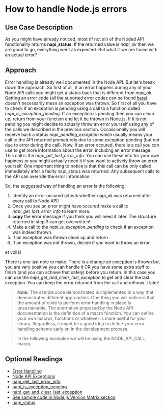 # How to handle Node.js errors
## Use Case Description

As you might have already noticed, most (if not all) of the Noded API functionality returns **napi_status**. If the returned value is *napi_ok* then we are good to go, everything went as expected. But what if we are faced with an actual error?

## Approach

Error handling is already well documented in the Node API. But let's break down the approach. So first of all, if an error happens during any of your Node API calls you might get a status back that is different from *napi_ok*. Getting an error code (all the suported error codes can be found [here](https://nodejs.org/api/n-api.html#napi_status)) doesn't necessarily mean an exception was thrown. So first of all you have to check if an exception is pending using a call to a function called *napi_is_exception_pending*. If an exception is pending then you can clean up, return from your function and let it be thrown in Node.js. If it is not pending you might decide to actually throw an error yourself using any of the calls we described in the previous section. Occassionally you will receive back a status *napi_pending_exception* which usually means your call to the API returned prematurely due to some exception pending (but not due to error during the call). Now, if an error occured, there is a call you can use to get more information about the error, including an error message. This call is the *napi_get_last_error_info*. You can use these info for your own hapiness or you might actually need it if you want to actively throw an error yourself. One important thing to notice is that this call can be only called immediately after a faulty napi_status was returned. Any subsequent calls to the API can override the error information. 

So, the suggested way of handling an error is the following:
1. Identify an error occured (check whether napi_ok was returned after every call to Node API)
2. Once you see an error might have occured make a call to *napi_get_last_error_info* to learn more.
3. **copy** the error message if you think you will need it later. The structure returned in step 3 can get overwritten!
4. Make a call to the *napi_is_exception_pending* to check if an exception was indeed thrown.
5. If an exception was thrown clean up and return
6. If an exception was not thrown, decide if you want to throw an error.

et voilà!

There is one last note to make. There is a change an exception is thrown but you are very positive you can handle it OR you have some extra stuff to finish (and you can achieve that safely) before you return. In this case you can use the *napi_get_and_clear_last_exception* to get and clear the last exception. You can keep the error returned from the call and rethrow it later!

> **Note:** The sample code demonstrated is implemented in a way that demonstrates different approaches. One thing you will notice is that the amount of code to perform error handling in place is unsustainable. The alternative proposed by the Node API documentation is the definition of a macro function. You can define your own macros, functions or whatever is more useful for your library. Regardless, it might be a good idea to define your error handling scheme early on in the development process. 

> In the following examples we will be using the NODE_API_CALL macro.

## Optional Readings
* [Error Handling](https://nodejs.org/api/n-api.html#error-handling)
* [Node API Exceptions](https://nodejs.org/api/n-api.html#exceptions)
* [napi_get_last_error_info](https://nodejs.org/api/n-api.html#napi_get_last_error_info)
* [napi_is_exception_pending](https://nodejs.org/api/n-api.html#napi_is_exception_pending)
* [napi_get_and_clear_last_exception](https://nodejs.org/api/n-api.html#napi_get_and_clear_last_exception)
* [See sample code in Node.js Version Matrix section](https://nodejs.org/api/n-api.html#node-api-version-matrix)
* [napi_status](https://nodejs.org/api/n-api.html#napi_status)